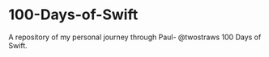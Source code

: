 # 100-Days-of-Swift
A repository of my personal journey through Paul- @twostraws 100 Days of Swift.
